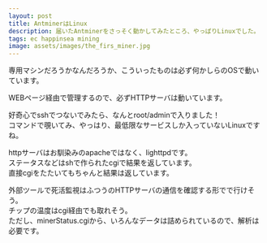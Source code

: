 ```yaml
---
layout: post
title: AntminerはLinux
description: 届いたAntminerをさっそく動かしてみたところ、やっぱりLinuxでした。
tags: ec happinsea mining
image: assets/images/the_firs_miner.jpg
---
```

専用マシンだろうかなんだろうか、こういったものは必ず何かしらのOSで動いています。

WEBページ経由で管理するので、必ずHTTPサーバは動いています。<br>

好奇心でsshでつないでみたら、なんとroot/adminで入りました！<br>
コマンドで覗いてみ、やっはり、最低限なサービスしか入っていないLinuxですね。<br>

httpサーバはお馴染みのapacheではなく、lighttpdです。<br>
ステータスなどはshで作られたcgiで結果を返しています。<br>
直接cgiをたたいてもちゃんと結果は返しています。<br>

外部ツールで死活監視はふつうのHTTPサーバの通信を確認する形でで行けそう。<br>
チップの温度はcgi経由でも取れそう。<br>
ただし、minerStatus.cgiから、いろんなデータは詰められているので、解析は必要です。

